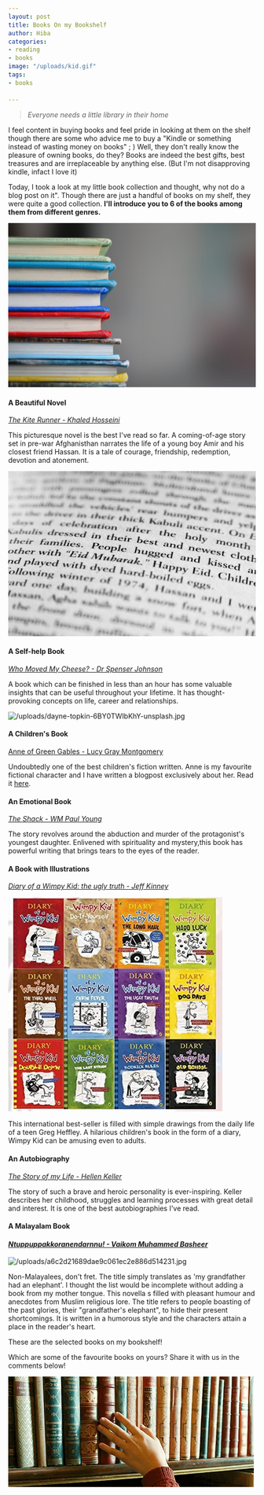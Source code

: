 ```yaml
---
layout: post
title: Books On my Bookshelf
author: Hiba
categories:
- reading
- books
image: "/uploads/kid.gif"
tags:
- books

---
```

> _Everyone needs a little library in their home_

I feel content in buying books and feel pride in looking at them on the shelf though there are some who advice me to buy a "Kindle or something instead of wasting money on books" ; )  Well, they don't really know the pleasure of owning books, do they? Books are indeed the best gifts, best treasures and are irreplaceable by anything else. (But I'm not disapproving kindle, infact I love it)

Today, I took a look at my little book collection and thought, why not do a blog post on it". Though there are just a handful of books on my shelf, they were quite a good collection. **I'll introduce you to 6 of the books among them from different genres.**

![](/uploads/kimberly-farmer-lUaaKCUANVI-unsplash.jpg)

#### A Beautiful Novel

[_The Kite Runner - Khaled Hosseini_](https://www.goodreads.com/book/show/77203.The_Kite_Runner "The Kite Runner-goodreads")

This picturesque novel is the best I've read so far. A coming-of-age story set in pre-war Afghanisthan narrates the life of a young boy Amir and his closest friend Hassan. It is a tale of courage, friendship, redemption, devotion and atonement.

![](/uploads/stefan-fluck-9HQgHBdu_II-unsplash.jpg)

#### A Self-help Book

[_Who Moved My Cheese? - Dr Spenser Johnson_](https://www.goodreads.com/book/show/4894.Who_Moved_My_Cheese_ "Who moved my cheese?")

A book which can be finished in less than an hour has some valuable insights that can be useful throughout your lifetime. It has thought-provoking concepts on life, career and relationships.

![/uploads/dayne-topkin-6BY0TWIbKhY-unsplash.jpg](https://app.forestry.io/sites/fk1-wacxdaotlw/body-media//uploads/dayne-topkin-6BY0TWIbKhY-unsplash.jpg)

#### A Children's Book

[Anne of Green Gables - Lucy Gray Montgomery](https://www.amazon.com/Anne-Green-Gables-AmazonClassics-Montgomery-ebook/dp/B073QRGDCW)

Undoubtedly one of the best children's fiction written. Anne is my favourite fictional character and I have written a blogpost exclusively about her. Read it [here](https://blueskyletters.github.io/blueskyletters.github.io/my-favourite-fictional-character/ "Anne").

#### An Emotional Book

[_The Shack - WM Paul Young_](https://www.goodreads.com/book/show/40874325-the-shack "The shack")

The story revolves around the abduction and murder of the protagonist's youngest daughter. Enlivened with spirituality and mystery,this book has powerful writing that brings tears to the eyes of the reader.

#### A Book with Illustrations

[_Diary of a Wimpy Kid: the ugly truth - Jeff Kinney_]()

![](/uploads/8a5994428e34f536a9dbef1e7f0c59cc.jpg)

This international best-seller is filled with simple drawings from the daily life of a teen Greg Heffley. A hilarious children's book in the form of a diary, Wimpy Kid can be amusing even to adults.

#### An Autobiography

[_The Story of my Life - Hellen Keller_](https://www.goodreads.com/book/show/821611.The_Story_of_My_Life "The Story of my Life")

The story of such a brave and heroic personality is ever-inspiring. Keller describes her childhood, struggles and learning processes with great detail and interest. It is one of the best autobiographies I've read.

#### A Malayalam Book

#### [_Ntuppuppakkoranendarnnu! - Vaikom Muhammed Basheer_](https://www.goodreads.com/fr/book/show/35223097-ntuppuppakkoranendarnnu "Ntuppuppakkoranendarnnu!")

![/uploads/a6c2d21689dae9c061ec2e886d514231.jpg](https://app.forestry.io/sites/fk1-wacxdaotlw/body-media//uploads/a6c2d21689dae9c061ec2e886d514231.jpg)

Non-Malayalees, don't fret. The title simply translates as 'my grandfather had an elephant'. I thought the list would be incomplete without adding a book from my mother tongue. This novella s filled with pleasant humour and anecdotes from Muslim religious lore. The title refers to people boasting of the past glories, their "grandfather's elephant", to hide their present shortcomings. It is written in a humorous style and the characters attain a place in the reader's heart.

These are the selected books on my bookshelf!

Which are some of the favourite books on yours? Share it with us in the comments below!

![](/uploads/48b30aa2514139b3e81d22ec8eff4be3.gif)